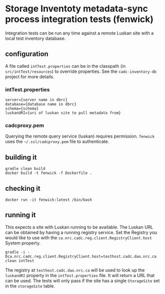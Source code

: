 # Storage Inventoty metadata-sync process integration tests (fenwick)

Integration tests can be run any time against a remote Luskan site with a local test inventory database.
## configuration
A file called `intTest.properties` can be in the classpath (in `src/intTest/resources`) to override properties.  See the
`cadc-inventory-db` project for more details.

### intTest.properties
```
server={server name in dbrc}
database={database name in dbrc}
schema={schema}
luskanURI={uri of luskan site to pull metadata from}
```

### cadcproxy.pem
Querying the remote query service (luskan) requires permission. `fenwick` uses the `~/.ssl/cadcproxy.pem`
file to authenticate.

## building it
```
gradle clean build
docker build -t fenwick -f Dockerfile .
```

## checking it
```
docker run -it fenwick:latest /bin/bash
```

## running it
This expects a site with Luskan running to be available.  The Luskan URL can be obtained by having a
running registry service.  Set the Registry you would like to use with the 
`ca.nrc.cadc.reg.client.RegistryClient.host` System property.
```
gradle -i -Dca.nrc.cadc.reg.client.RegistryClient.host=testhost.cadc.dao.nrc.ca clean intTest
```
The registry at `testhost.cadc.dao.nrc.ca` will be used to look up the `luskanURI` property in the
`intTest.properties` file.  It will return a URL that can be used.  The tests will only pass if the
site has a single `StorageSite` set in the `storageSite` table.
